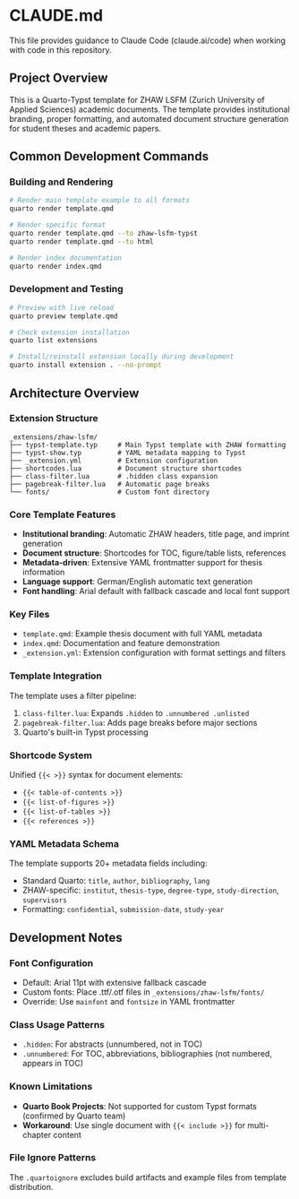 # CLAUDE.md

This file provides guidance to Claude Code (claude.ai/code) when working with code in this repository.

## Project Overview

This is a Quarto-Typst template for ZHAW LSFM (Zurich University of Applied Sciences) academic documents. The template provides institutional branding, proper formatting, and automated document structure generation for student theses and academic papers.

## Common Development Commands

### Building and Rendering
```bash
# Render main template example to all formats
quarto render template.qmd

# Render specific format
quarto render template.qmd --to zhaw-lsfm-typst
quarto render template.qmd --to html

# Render index documentation
quarto render index.qmd
```

### Development and Testing
```bash
# Preview with live reload
quarto preview template.qmd

# Check extension installation
quarto list extensions

# Install/reinstall extension locally during development
quarto install extension . --no-prompt
```

## Architecture Overview

### Extension Structure
```
_extensions/zhaw-lsfm/
├── typst-template.typ     # Main Typst template with ZHAW formatting
├── typst-show.typ         # YAML metadata mapping to Typst
├── _extension.yml         # Extension configuration
├── shortcodes.lua         # Document structure shortcodes
├── class-filter.lua       # .hidden class expansion
├── pagebreak-filter.lua   # Automatic page breaks
└── fonts/                 # Custom font directory
```

### Core Template Features
- **Institutional branding**: Automatic ZHAW headers, title page, and imprint generation
- **Document structure**: Shortcodes for TOC, figure/table lists, references
- **Metadata-driven**: Extensive YAML frontmatter support for thesis information
- **Language support**: German/English automatic text generation
- **Font handling**: Arial default with fallback cascade and local font support

### Key Files
- `template.qmd`: Example thesis document with full YAML metadata
- `index.qmd`: Documentation and feature demonstration
- `_extension.yml`: Extension configuration with format settings and filters

### Template Integration
The template uses a filter pipeline:
1. `class-filter.lua`: Expands `.hidden` to `.unnumbered .unlisted`
2. `pagebreak-filter.lua`: Adds page breaks before major sections
3. Quarto's built-in Typst processing

### Shortcode System
Unified `{{< >}}` syntax for document elements:
- `{{< table-of-contents >}}`
- `{{< list-of-figures >}}`  
- `{{< list-of-tables >}}`
- `{{< references >}}`

### YAML Metadata Schema
The template supports 20+ metadata fields including:
- Standard Quarto: `title`, `author`, `bibliography`, `lang`
- ZHAW-specific: `institut`, `thesis-type`, `degree-type`, `study-direction`, `supervisors`
- Formatting: `confidential`, `submission-date`, `study-year`

## Development Notes

### Font Configuration
- Default: Arial 11pt with extensive fallback cascade
- Custom fonts: Place .ttf/.otf files in `_extensions/zhaw-lsfm/fonts/`
- Override: Use `mainfont` and `fontsize` in YAML frontmatter

### Class Usage Patterns
- `.hidden`: For abstracts (unnumbered, not in TOC)
- `.unnumbered`: For TOC, abbreviations, bibliographies (not numbered, appears in TOC)

### Known Limitations
- **Quarto Book Projects**: Not supported for custom Typst formats (confirmed by Quarto team)
- **Workaround**: Use single document with `{{< include >}}` for multi-chapter content

### File Ignore Patterns
The `.quartoignore` excludes build artifacts and example files from template distribution.